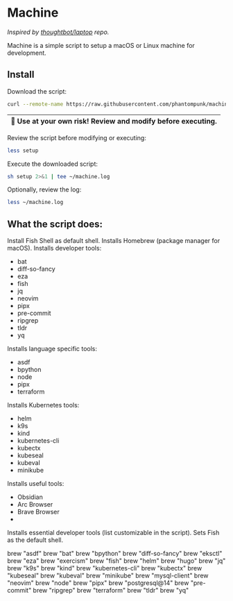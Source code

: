 # Machine
*Inspired by [thoughtbot/laptop](Thoughbot/Laptop) repo.*

Machine is a simple script to setup a macOS or Linux machine for development.

## Install

Download the script:

```bash
curl --remote-name https://raw.githubusercontent.com/phantompunk/machine/setup
```

| 🚧 Use at your own risk! Review and modify before executing. |
| ----------------------------------------------------------- |

Review the script before modifying or executing:

```bash
less setup
```

Execute the downloaded script:

```bash
sh setup 2>&1 | tee ~/machine.log
```

Optionally, review the log:

```bash
less ~/machine.log
```

## What the script does:

Install Fish Shell as default shell.
Installs Homebrew (package manager for macOS).
Installs developer tools:

- bat
- diff-so-fancy
- eza
- fish
- jq
- neovim
- pipx
- pre-commit
- ripgrep
- tldr
- yq

Installs language specific tools:

- asdf
- bpython
- node
- pipx
- terraform

Installs Kubernetes tools:

- helm
- k9s
- kind
- kubernetes-cli
- kubectx
- kubeseal
- kubeval
- minikube

Installs useful tools:

- Obsidian
- Arc Browser
- Brave Browser
- 

Installs essential developer tools (list customizable in the script).
Sets Fish as the default shell.

brew "asdf"
brew "bat"
brew "bpython"
brew "diff-so-fancy"
brew "eksctl"
brew "eza"
brew "exercism"
brew "fish"
brew "helm"
brew "hugo"
brew "jq"
brew "k9s"
brew "kind"
brew "kubernetes-cli"
brew "kubectx"
brew "kubeseal"
brew "kubeval"
brew "minikube"
brew "mysql-client"
brew "neovim"
brew "node"
brew "pipx"
brew "postgresql@14"
brew "pre-commit"
brew "ripgrep"
brew "terraform"
brew "tldr"
brew "yq"
